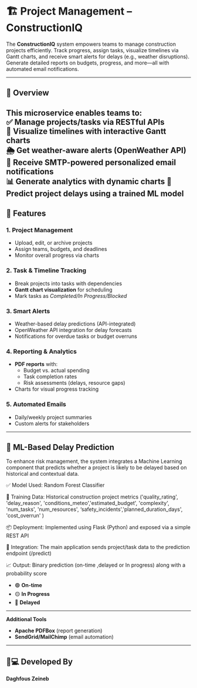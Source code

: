 # 🏗️ Project Management – ConstructionIQ

The **ConstructionIQ** system empowers teams to manage construction projects efficiently. Track progress, assign tasks, visualize timelines via Gantt charts, and receive smart alerts for delays (e.g., weather disruptions). Generate detailed reports on budgets, progress, and more—all with automated email notifications.

---

## 🚀 **Overview**
This microservice enables teams to:  
✅ **Manage projects/tasks** via RESTful APIs  
📅 **Visualize timelines** with interactive Gantt charts  
🌦️ Get **weather-aware alerts** (OpenWeather API)  
📧 Receive **SMTP-powered personalized email notifications**  
📊 Generate analytics with dynamic charts
🤖 Predict project delays using a trained ML model
---

## 🧠 **Features**

### 1. **Project Management**
- Upload, edit, or archive projects
- Assign teams, budgets, and deadlines
- Monitor overall progress via charts

### 2. **Task & Timeline Tracking**
- Break projects into tasks with dependencies
- **Gantt chart visualization** for scheduling
- Mark tasks as *Completed/In Progress/Blocked*

### 3. **Smart Alerts**
- Weather-based delay predictions (API-integrated)
- OpenWeather API integration for delay forecasts
- Notifications for overdue tasks or budget overruns

### 4. **Reporting & Analytics**
- **PDF reports** with:
    - Budget vs. actual spending
    - Task completion rates
    - Risk assessments (delays, resource gaps)
- Charts for visual progress tracking

### 5. **Automated Emails**
- Daily/weekly project summaries
- Custom alerts for stakeholders

---

## 🤖 **ML-Based Delay Prediction** 
To enhance risk management, the system integrates a Machine Learning component that predicts whether a project is likely to be delayed based on historical and contextual data.

✅ Model Used: Random Forest Classifier

🧠 Training Data: Historical construction project metrics ('quality_rating', 'delay_reason', 'conditions_meteo','estimated_budget', 'complexity',   'num_tasks', 'num_resources', ‘safety_incidents','planned_duration_days', 'cost_overrun' )

📦 Deployment: Implemented using Flask (Python) and exposed via a simple REST API

🔗 Integration: The main application sends project/task data to the prediction endpoint (/predict)

📈 Output: Binary prediction (on-time ,delayed or In progress) along with a probability score
- 🟢 **On-time**  
- 🟡 **In Progress**  
- 🔴 **Delayed** 
---
**Additional Tools**
- **Apache PDFBox** (report generation)
- **SendGrid/MailChimp** (email automation)

---
## 🧑💻 **Developed By**
**Daghfous Zeineb**  

